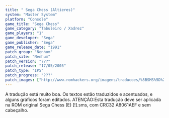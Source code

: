 ```yaml
---
title: " Sega Chess (Altieres)"
system: "Master System"
platform: "Console"
game_title: "Sega Chess"
game_category: "Tabuleiro / Xadrez"
game_players: "1"
game_developer: "Sega"
game_publisher: "Sega"
game_release_date: "1991"
patch_group: "Nenhum"
patch_site: "Nenhum"
patch_version: "???"
patch_release: "17/05/2005"
patch_type: "IPS"
patch_progress: "???"
patch_images: ["http://www.romhackers.org/imagens/traducoes/%5BSMS%5D%20Sega%20Chess%20-%20Altieres%20-%201.png","http://www.romhackers.org/imagens/traducoes/%5BSMS%5D%20Sega%20Chess%20-%20Altieres%20-%202.png","http://www.romhackers.org/imagens/traducoes/%5BSMS%5D%20Sega%20Chess%20-%20Altieres%20-%203.png"]
---
```

A tradução está muito boa. Os textos estão traduzidos e acentuados, e alguns gráficos foram editados. ATENÇÃO:Esta tradução deve ser aplicada na ROM original Sega Chess (E) [!].sms, com CRC32 A8061AEF e sem cabeçalho.